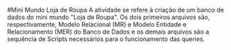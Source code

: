 #Mini Mundo Loja de Roupa
A atividade se refere à criação de um banco de dados do mini mundo "Loja de Roupa". Os dois primeiros arquivos são, respectivamente, Modelo Relacional (MR) e Modelo Entidade e Relacionamento (MER) do Banco de Dados e os demais arquivos são a sequência de Scripts necessários para o funcionamento das queries.
